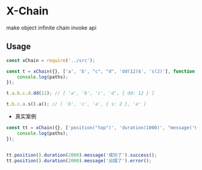 # X-Chain
make object infinite chain invoke api

## Usage
```javascript
const xChain = require('../src');

const t = xChain({}, ['a', 'b', "c", "d", 'dd(12)$', 's(2)'], function (paths) {
    console.log(paths);
});

t.a.b.c.d.dd(11); // [ 'a', 'b', 'c', 'd', { dd: 12 } ]

t.b.c.a.s().a(); // [ 'b', 'c', 'a', { s: 2 }, 'a' ]

```

-  真实案例
```javascript
const tt = xChain({}, ['position("top")', 'duration(1000)', "message('你好')", 'success$', 'error$'], function (paths) {
    console.log(paths);
});


tt.position().duration(2000).message('成功了').success();
tt.position().duration(2000).message('出错了').error();

```
